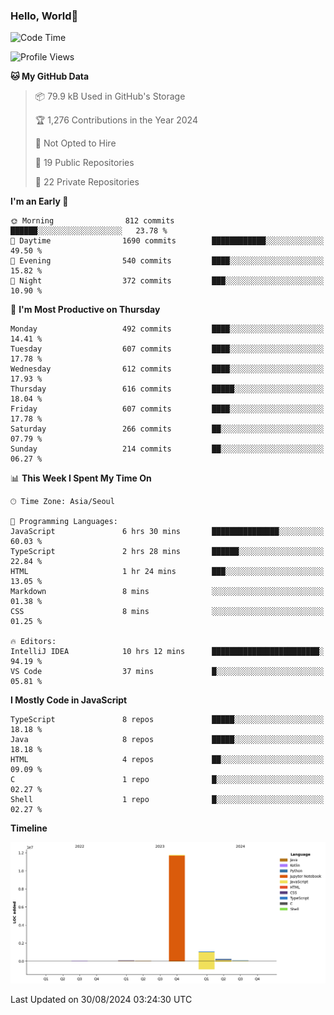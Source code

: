 
### Hello, World🐤

<!--START_SECTION:waka-->
![Code Time](http://img.shields.io/badge/Code%20Time-614%20hrs%208%20mins-blue)

![Profile Views](http://img.shields.io/badge/Profile%20Views-37-blue)

**🐱 My GitHub Data** 

> 📦 79.9 kB Used in GitHub's Storage 
 > 
> 🏆 1,276 Contributions in the Year 2024
 > 
> 🚫 Not Opted to Hire
 > 
> 📜 19 Public Repositories 
 > 
> 🔑 22 Private Repositories 
 > 
**I'm an Early 🐤** 

```text
🌞 Morning                812 commits         ██████░░░░░░░░░░░░░░░░░░░   23.78 % 
🌆 Daytime                1690 commits        ████████████░░░░░░░░░░░░░   49.50 % 
🌃 Evening                540 commits         ████░░░░░░░░░░░░░░░░░░░░░   15.82 % 
🌙 Night                  372 commits         ███░░░░░░░░░░░░░░░░░░░░░░   10.90 % 
```
📅 **I'm Most Productive on Thursday** 

```text
Monday                   492 commits         ████░░░░░░░░░░░░░░░░░░░░░   14.41 % 
Tuesday                  607 commits         ████░░░░░░░░░░░░░░░░░░░░░   17.78 % 
Wednesday                612 commits         ████░░░░░░░░░░░░░░░░░░░░░   17.93 % 
Thursday                 616 commits         █████░░░░░░░░░░░░░░░░░░░░   18.04 % 
Friday                   607 commits         ████░░░░░░░░░░░░░░░░░░░░░   17.78 % 
Saturday                 266 commits         ██░░░░░░░░░░░░░░░░░░░░░░░   07.79 % 
Sunday                   214 commits         ██░░░░░░░░░░░░░░░░░░░░░░░   06.27 % 
```


📊 **This Week I Spent My Time On** 

```text
🕑︎ Time Zone: Asia/Seoul

💬 Programming Languages: 
JavaScript               6 hrs 30 mins       ███████████████░░░░░░░░░░   60.03 % 
TypeScript               2 hrs 28 mins       ██████░░░░░░░░░░░░░░░░░░░   22.84 % 
HTML                     1 hr 24 mins        ███░░░░░░░░░░░░░░░░░░░░░░   13.05 % 
Markdown                 8 mins              ░░░░░░░░░░░░░░░░░░░░░░░░░   01.38 % 
CSS                      8 mins              ░░░░░░░░░░░░░░░░░░░░░░░░░   01.25 % 

🔥 Editors: 
IntelliJ IDEA            10 hrs 12 mins      ████████████████████████░   94.19 % 
VS Code                  37 mins             █░░░░░░░░░░░░░░░░░░░░░░░░   05.81 % 
```

**I Mostly Code in JavaScript** 

```text
TypeScript               8 repos             █████░░░░░░░░░░░░░░░░░░░░   18.18 % 
Java                     8 repos             █████░░░░░░░░░░░░░░░░░░░░   18.18 % 
HTML                     4 repos             ██░░░░░░░░░░░░░░░░░░░░░░░   09.09 % 
C                        1 repo              █░░░░░░░░░░░░░░░░░░░░░░░░   02.27 % 
Shell                    1 repo              █░░░░░░░░░░░░░░░░░░░░░░░░   02.27 % 
```



**Timeline**

![Lines of Code chart](https://raw.githubusercontent.com/jilpoom/jilpoom/main/assets/bar_graph.png)


 Last Updated on 30/08/2024 03:24:30 UTC
<!--END_SECTION:waka-->
